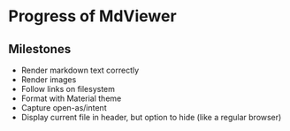 Progress of MdViewer
====================

Milestones
----------------

* Render markdown text correctly
* Render images
* Follow links on filesystem
* Format with Material theme
* Capture open-as/intent
* Display current file in header, but option to hide (like a regular 
browser)
